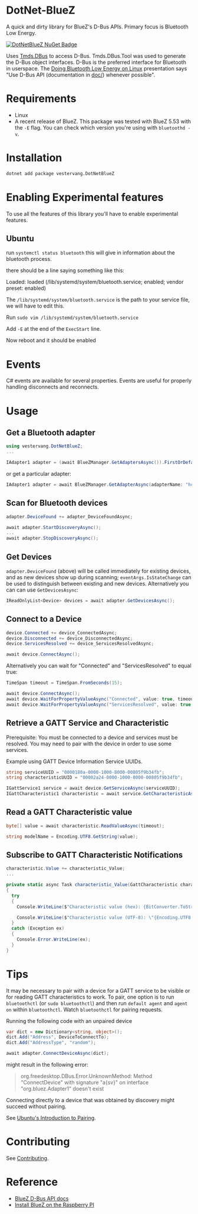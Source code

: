 # DotNet-BlueZ

A quick and dirty library for BlueZ's D-Bus APIs. Primary focus is Bluetooth Low Energy.

[![DotNetBlueZ NuGet Badge](https://buildstats.info/nuget/vestervang.DotNetBlueZ?dWidth=70&includePreReleases=true)](https://www.nuget.org/packages/vestervang.DotNetBlueZ/)

Uses [Tmds.DBus](https://github.com/tmds/Tmds.DBus) to access D-Bus. Tmds.DBus.Tool was used to generate the D-Bus object interfaces. D-Bus is the preferred interface for Bluetooth in userspace. The [Doing Bluetooth Low Energy on Linux](https://elinux.org/images/3/32/Doing_Bluetooth_Low_Energy_on_Linux.pdf) presentation says "Use D-Bus API (documentation in [doc/](<(https://git.kernel.org/pub/scm/bluetooth/bluez.git/tree/doc)>)) whenever possible".

# Requirements

- Linux
- A recent release of BlueZ. This package was tested with BlueZ 5.53 with the `-E` flag. You can check which version you're using with `bluetoothd -v`.

# Installation

```bash
dotnet add package vestervang.DotNetBlueZ
```

# Enabling Experimental features

To use all the features of this library you'll have to enable experimental features.

## Ubuntu

run `systemctl status bluetooth` this will give in information about the bluetooth process.

there should be a line saying something like this:

Loaded: loaded (/lib/systemd/system/bluetooth.service; enabled; vendor preset: enabled)

The `/lib/systemd/system/bluetooth.service` is the path to your service file, we will have to edit this.

Run `sudo vim /lib/systemd/system/bluetooth.service`

Add `-E` at the end of the `ExecStart` line.

Now reboot and it should be enabled

# Events

C# events are available for several properties. Events are useful for properly handling disconnects and reconnects.

# Usage

## Get a Bluetooth adapter

```C#
using vestervang.DotNetBlueZ;
...

IAdapter1 adapter = (await BlueZManager.GetAdaptersAsync()).FirstOrDefault();
```

or get a particular adapter:

```C#
IAdapter1 adapter = await BlueZManager.GetAdapterAsync(adapterName: "hci0");
```

## Scan for Bluetooth devices

```C#
adapter.DeviceFound += adapter_DeviceFoundAsync;

await adapter.StartDiscoveryAsync();
...
await adapter.StopDiscoveryAsync();
```

## Get Devices

`adapter.DeviceFound` (above) will be called immediately for existing devices, and as new devices show up during scanning; `eventArgs.IsStateChange` can be used to distinguish between existing and new devices. Alternatively you can can use `GetDevicesAsync`:

```C#
IReadOnlyList<Device> devices = await adapter.GetDevicesAsync();
```

## Connect to a Device

```C#
device.Connected += device_ConnectedAsync;
device.Disconnected += device_DisconnectedAsync;
device.ServicesResolved += device_ServicesResolvedAsync;

await device.ConnectAsync();
```

Alternatively you can wait for "Connected" and "ServicesResolved" to equal true:

```C#
TimeSpan timeout = TimeSpan.FromSeconds(15);

await device.ConnectAsync();
await device.WaitForPropertyValueAsync("Connected", value: true, timeout);
await device.WaitForPropertyValueAsync("ServicesResolved", value: true, timeout);

```

## Retrieve a GATT Service and Characteristic

Prerequisite: You must be connected to a device and services must be resolved. You may need to pair with the device in order to use some services.

Example using GATT Device Information Service UUIDs.

```C#
string serviceUUID = "0000180a-0000-1000-8000-00805f9b34fb";
string characteristicUUID = "00002a24-0000-1000-8000-00805f9b34fb";

IGattService1 service = await device.GetServiceAsync(serviceUUID);
IGattCharacteristic1 characteristic = await service.GetCharacteristicAsync(characteristicUUID);
```

## Read a GATT Characteristic value

```C#
byte[] value = await characteristic.ReadValueAsync(timeout);

string modelName = Encoding.UTF8.GetString(value);
```

## Subscribe to GATT Characteristic Notifications

```C#
characteristic.Value += characteristic_Value;
...

private static async Task characteristic_Value(GattCharacteristic characteristic, GattCharacteristicValueEventArgs e)
{
  try
  {
    Console.WriteLine($"Characteristic value (hex): {BitConverter.ToString(e.Value)}");

    Console.WriteLine($"Characteristic value (UTF-8): \"{Encoding.UTF8.GetString(e.Value)}\"");
  }
  catch (Exception ex)
  {
    Console.Error.WriteLine(ex);
  }
}

```

# Tips

It may be necessary to pair with a device for a GATT service to be visible or for reading GATT characteristics to work. To pair, one option is to run `bluetoothctl` (or `sudo bluetoothctl`)
and then run `default agent` and `agent on` within `bluetoothctl`. Watch `bluetoothctl` for pairing requests.

Running the following code with an unpaired device

```csharp
var dict = new Dictionary<string, object>();
dict.Add("Address", DeviceToConnectTo);
dict.Add("AddressType", "random");

await adapter.ConnectDeviceAsync(dict);
```

might result in the following error:

> org.freedesktop.DBus.Error.UnknownMethod: Method "ConnectDevice" with signature "a{sv}" on interface "org.bluez.Adapter1" doesn't exist

Connecting directly to a device that was obtained by discovery might succeed without pairing.

See [Ubuntu's Introduction to Pairing](https://ubuntu.com/core/docs/bluez/reference/pairing/introduction).

# Contributing

See [Contributing](./github/CONTRIBUTING.md).

# Reference

- [BlueZ D-Bus API docs](https://git.kernel.org/pub/scm/bluetooth/bluez.git/tree/doc)
- [Install BlueZ on the Raspberry PI](https://learn.adafruit.com/install-bluez-on-the-raspberry-pi/overview)
